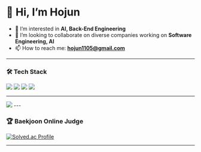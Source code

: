 # 👋 Hi, I’m Hojun

- 👀 I’m interested in **AI, Back-End Engineering**
- 💞️ I’m looking to collaborate on diverse companies working on **Software Engineering, AI**
- 📫 How to reach me: **hojun1105@gmail.com**

---

### 🛠️ Tech Stack

<img src="https://img.shields.io/badge/-Java-344CB7?style=flat-plastic&logo=java&logoColor=white"/>  
<img src="https://img.shields.io/badge/-SpringBoot-6DB33F?style=flat-plastic&logo=springboot&logoColor=white"/>  
<img src="https://img.shields.io/badge/-PostgreSQL-4169E1?style=flat-plastic&logo=postgresql&logoColor=white"/>  
<img src="https://img.shields.io/badge/-Docker-2496ED?style=flat-plastic&logo=docker&logoColor=white"/>  

---

<img src="https://img.shields.io/badge/-Java-344CB7?style=flat-plastic&logo=Java&logoColor=white"/>
---

### 🏆 Baekjoon Online Judge

[![Solved.ac Profile](http://mazassumnida.wtf/api/v2/generate_badge?boj=hojun1105)](https://solved.ac/hojun1105)

---
